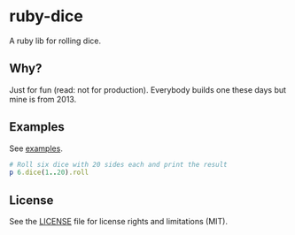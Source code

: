 # ruby-dice
A ruby lib for rolling dice.

## Why?
Just for fun (read: not for production). Everybody builds one these days but
mine is from 2013.

## Examples
See [examples](examples).

```ruby
# Roll six dice with 20 sides each and print the result
p 6.dice(1..20).roll
```

## License
See the [LICENSE](LICENSE.md) file for license rights and limitations (MIT).
